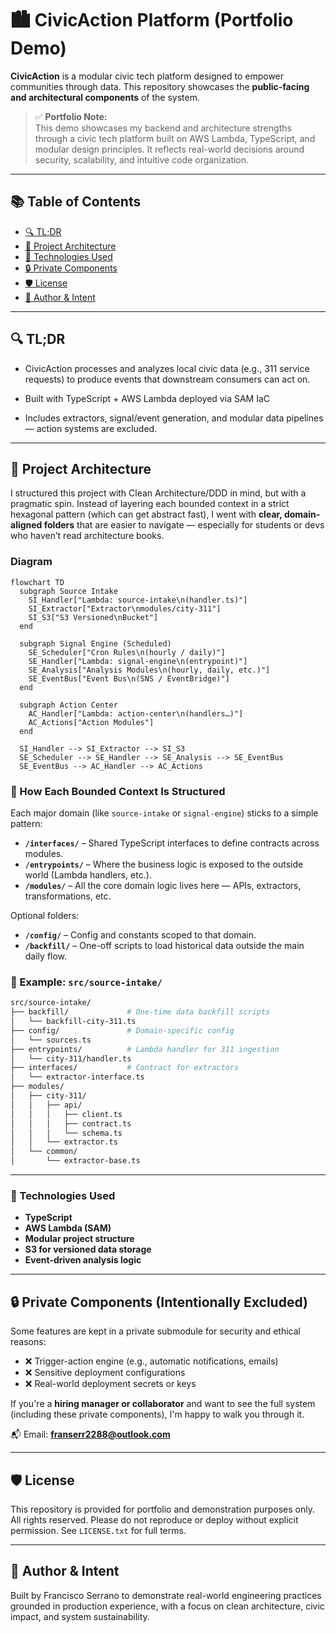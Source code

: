 # 🏙️ CivicAction Platform (Portfolio Demo)

**CivicAction** is a modular civic tech platform designed to empower communities through data. This repository showcases the **public-facing and architectural components** of the system.

> ✅ **Portfolio Note:**  
> This demo showcases my backend and architecture strengths through a civic tech platform built on AWS Lambda, TypeScript, and modular design principles. It reflects real-world decisions around security, scalability, and intuitive code organization.

---

## 📚 Table of Contents

- [🔍 TL;DR](#-tldr)
- [🧠 Project Architecture](#-project-architecture)
- [🔧 Technologies Used](#-technologies-used)
- [🔒 Private Components](#-private-components)
- [🛡️ License](#-license)
- [🙌 Author & Intent](#-author--intent)

---

## 🔍 TL;DR

- CivicAction processes and analyzes local civic data (e.g., 311 service requests) to produce events that downstream consumers can act on.

- Built with TypeScript + AWS Lambda deployed via SAM IaC

- Includes extractors, signal/event generation, and modular data pipelines — action systems are excluded.

---

## 🧠 Project Architecture

I structured this project with Clean Architecture/DDD in mind, but with a pragmatic spin. Instead of layering each bounded context in a strict hexagonal pattern (which can get abstract fast), I went with **clear, domain-aligned folders** that are easier to navigate — especially for students or devs who haven’t read architecture books.

### Diagram

```mermaid
flowchart TD
  subgraph Source Intake
    SI_Handler["Lambda: source-intake\n(handler.ts)"]
    SI_Extractor["Extractor\nmodules/city-311"]
    SI_S3["S3 Versioned\nBucket"]
  end

  subgraph Signal Engine (Scheduled)
    SE_Scheduler["Cron Rules\n(hourly / daily)"]
    SE_Handler["Lambda: signal-engine\n(entrypoint)"]
    SE_Analysis["Analysis Modules\n(hourly, daily, etc.)"]
    SE_EventBus["Event Bus\n(SNS / EventBridge)"]
  end

  subgraph Action Center
    AC_Handler["Lambda: action-center\n(handlers…)"]
    AC_Actions["Action Modules"]
  end

  SI_Handler --> SI_Extractor --> SI_S3
  SE_Scheduler --> SE_Handler --> SE_Analysis --> SE_EventBus
  SE_EventBus --> AC_Handler --> AC_Actions

```

### 🧱 How Each Bounded Context Is Structured

Each major domain (like `source-intake` or `signal-engine`) sticks to a simple pattern:

- **`/interfaces/`** – Shared TypeScript interfaces to define contracts across modules.
- **`/entrypoints/`** – Where the business logic is exposed to the outside world (Lambda handlers, etc.).
- **`/modules/`** – All the core domain logic lives here — APIs, extractors, transformations, etc.

Optional folders:

- **`/config/`** – Config and constants scoped to that domain.
- **`/backfill/`** – One-off scripts to load historical data outside the main daily flow.

### 📁 Example: `src/source-intake/`

```bash
src/source-intake/
├── backfill/             # One-time data backfill scripts
│   └── backfill-city-311.ts
├── config/               # Domain-specific config
│   └── sources.ts
├── entrypoints/          # Lambda handler for 311 ingestion
│   └── city-311/handler.ts
├── interfaces/           # Contract for extractors
│   └── extractor-interface.ts
├── modules/
│   ├── city-311/
│   │   ├── api/
│   │   │   ├── client.ts
│   │   │   ├── contract.ts
│   │   │   └── schema.ts
│   │   └── extractor.ts
│   └── common/
│       └── extractor-base.ts
```

---

### 🔧 Technologies Used

- **TypeScript**
- **AWS Lambda (SAM)**
- **Modular project structure**
- **S3 for versioned data storage**
- **Event-driven analysis logic**

---

## 🔒 Private Components (Intentionally Excluded)

Some features are kept in a private submodule for security and ethical reasons:

- ❌ Trigger-action engine (e.g., automatic notifications, emails)
- ❌ Sensitive deployment configurations
- ❌ Real-world deployment secrets or keys

If you're a **hiring manager or collaborator** and want to see the full system (including these private components), I'm happy to walk you through it.

📬 Email: **franserr2288@outlook.com**

---

## 🛡️ License

This repository is provided for portfolio and demonstration purposes only.  
All rights reserved. Please do not reproduce or deploy without explicit permission. See `LICENSE.txt` for full terms.

---

## 🙌 Author & Intent

Built by Francisco Serrano to demonstrate real-world engineering practices grounded in production experience, with a focus on clean architecture, civic impact, and system sustainability.
